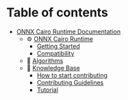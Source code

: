 # Table of contents

* [ONNX Cairo Runtime Documentation](./README.md)
  * ⚙️ [ONNX Cairo Runtime](./onnx_cairo_runtime/README.md)
    * [Getting Started](./onnx_cairo_runtime/GETTING_STARTED.md)
    * [Compatibility](./onnx_cairo_runtime/COMPATIBILITY.md)
  * 🧩 [Algorithms](./algorithms/README.md)
  * 🧠 [Knowledge Base](./knowledge_base/README.md)
    * [How to start contributing](./HOW_TO.md)
    * [Contributing Guidelines](./CONTRIBUTING.md)
    * [Tutorial](./TUTORIAL.md)

